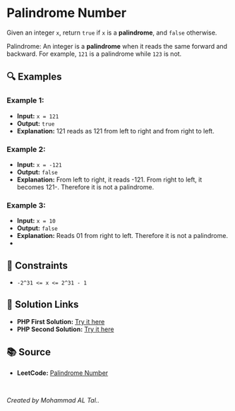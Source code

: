 # Palindrome Number 

Given an integer `x`, return `true` if `x` is a **palindrome**, and `false` otherwise.

Palindrome: An integer is a **palindrome** when it reads the same forward and backward.
For example, `121` is a palindrome while `123` is not.



## 🔍 Examples

### Example 1:
- **Input:** `x = 121`
- **Output:** `true`
- **Explanation:** 121 reads as 121 from left to right and from right to left.


### Example 2:
- **Input:** `x = -121`
- **Output:** `false`
- **Explanation:** From left to right, it reads -121. From right to left, it becomes 121-. Therefore it is not a palindrome.


### Example 3:
- **Input:** `x = 10`
- **Output:** `false`
- **Explanation:** Reads 01 from right to left. Therefore it is not a palindrome.
- 
## 📝 Constraints
- `-2^31 <= x <= 2^31 - 1`


## 🔗 Solution Links

- **PHP First Solution:** [Try it here](https://www.programiz.com/online-compiler/8c2MOfLoBgVsC)
- **PHP Second Solution:** [Try it here](https://www.programiz.com/online-compiler/1c2MOfb5tg7rq)

## 📚 Source
- **LeetCode:** [Palindrome Number](https://leetcode.com/problems/palindrome-number)

<br>

*Created by Mohammad AL Tal..*
